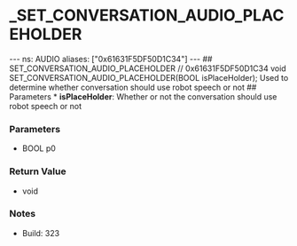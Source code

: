 # _SET_CONVERSATION_AUDIO_PLACEHOLDER

--- ns: AUDIO aliases: ["0x61631F5DF50D1C34"] --- ## SET_CONVERSATION_AUDIO_PLACEHOLDER  // 0x61631F5DF50D1C34 void SET_CONVERSATION_AUDIO_PLACEHOLDER(BOOL isPlaceHolder);  Used to determine whether conversation should use robot speech or not  ## Parameters * **isPlaceHolder**: Whether or not the conversation should use robot speech or not

### Parameters
* BOOL p0

### Return Value
* void

### Notes
* Build: 323


